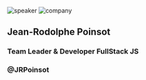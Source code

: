 <!-- .slide: class="speaker-slide red" -->

![speaker](./assets/images/speaker/jr-poinsot/jr-poinsot.jpg)
![company](./assets/images/speaker/logo-sfeir-blanc.png)

<h2>Jean-Rodolphe <span>Poinsot</span></h2>

### Team Leader & Developer FullStack JS

<!-- .element: class="icon-rule icon-first" -->

### @JRPoinsot

<!-- .element: class="icon-twitter icon-second" -->
